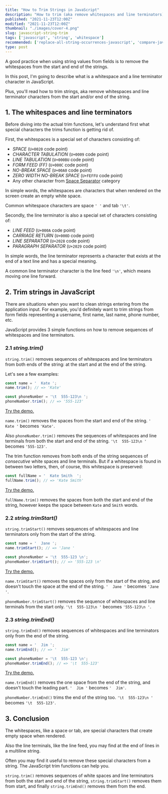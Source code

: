 ```yaml
---
title: "How to Trim Strings in JavaScript"
description: "How to trim (aka remove whitespaces and line terminators) from strings in JavaScript."  
published: "2021-11-23T12:00Z"
modified: "2021-11-23T12:00Z"
thumbnail: "./images/cover-4.png"
slug: javascript-string-trim
tags: ['javascript', 'string', 'whitespace']
recommended: ['replace-all-string-occurrences-javascript', 'compare-javascript-strings']
type: post
---
```


A good practice when using string values from fields is to remove the whitespaces from the start and end of the strings.  

In this post, I'm going to describe what is a whitespace and a line terminator character in JavaScript. 

Plus, you'll read how to trim strings, aka remove whitespaces and line terminator characters from the start and/or end of the string.  

## 1. The whitespaces and line terminators

Before diving into the actual trim functions, let's understand first what special characters the trims function is getting rid of.  

First, the whitespaces is a special set of characters consisting of:

* *SPACE* (`U+0020` code point)
* *CHARACTER TABULATION* (`U+0009` code point)
* *LINE TABULATION* (`U+000BU` code point)
* *FORM FEED (FF)* (`U+000C` code point)
* *NO-BREAK SPACE* (`U+00A0` code point)
* *ZERO WIDTH NO-BREAK SPACE* (`U+FEFFU` code point)
* Any other character from [Space Separator](https://www.compart.com/en/unicode/category/Zs) category

In simple words, the whitespaces are characters that when rendered on the screen create an empty white space. 

Common whitespace characters are space `' '` and tab `'\t'`.  

Secondly, the line terminator is also a special set of characters consisting of:

* *LINE FEED* (`U+000A` code point)
* *CARRIAGE RETURN* (`U+000D` code point)
* *LINE SEPARATOR* (`U+2028` code point)
* *PARAGRAPH SEPARATOR* (`U+2029` code point)

In simple words, the line terminator represents a character that exists at the end of a text line and has a special meaning.  

A common line terminator character is the line feed `'\n'`, which means moving one line forward. 

## 2. Trim strings in JavaScript

There are situations when you want to clean strings entering from the application input. For example, you'd definitely want to trim strings from form fields representing a username, first name, last name, phone number, etc.  

JavaScript provides 3 simple functions on how to remove sequences of whitespaces and line terminators.  

### 2.1 *string.trim()*

`string.trim()` removes sequences of whitespaces and line terminators from both ends of the string: at the start and at the end of the string.  

Let's see a few examples:

```javascript
const name = '  Kate ';
name.trim(); // => 'Kate'

const phoneNumber = '\t  555-123\n ';
phoneNumber.trim(); // => '555-123'
```

[Try the demo.](https://jsfiddle.net/dmitri_pavlutin/8x3n40rh/)

`name.trim()` removes the spaces from the start and end of the string. `'  Kate '` becomes `'Kate'`.  

Also `phoneNumber.trim()` removes the sequences of whitespaces and line terminals from both the start and end of the string. `'\t  555-123\n '` becomes `'555-123'`.  

The trim function removes from both ends of the string sequences of *consecutive* white spaces and line terminals. But if a whitespace is found in between two letters, then, of course, this whitespace is preserved:

```javascript
const fullName = '  Kate Smith  ';
fullName.trim(); // => 'Kate Smith'
```

[Try the demo.](https://jsfiddle.net/dmitri_pavlutin/k3jfdvtb/)

`fullName.trim()` removes the spaces from both the start and end of the string, however keeps the space between `Kate` and `Smith` words.  

### 2.2 *string.trimStart()*

`string.trimStart()` removes sequences of whitespaces and line terminators only from the start of the string.  

```javascript
const name = '  Jane ';
name.trimStart(); // => 'Jane '

const phoneNumber = '\t  555-123 \n';
phoneNumber.trimStart(); // => '555-123 \n'
```

[Try the demo.](https://jsfiddle.net/dmitri_pavlutin/4w2p3oxz/)

`name.trimStart()` removes the spaces only from the start of the string, and doesn't touch the space at the end of the string. `'  Jane '` becomes `'Jane '`.  

`phoneNumber.trimStart()` removes the sequence of whitespaces and line terminals from the start only. `'\t  555-123\n '` becomes `'555-123\n '`.   

### 2.3 *string.trimEnd()*

`string.trimEnd()` removes sequences of whitespaces and line terminators only from the end of the string.  

```javascript
const name = '  Jim ';
name.trimEnd(); // => '  Jim'

const phoneNumber = '\t  555-123 \n';
phoneNumber.trimEnd(); // => '\t  555-123'
```

[Try the demo.](https://jsfiddle.net/dmitri_pavlutin/1u8ym5wx/)

`name.trimEnd()` removes the one space from the end of the string, and doesn't touch the leading part. `'  Jim '` becomes `'  Jim'`.  

`phoneNumber.trimEnd()` trims the end of the string too. `'\t  555-123\n '` becomes `'\t  555-123'`.   

## 3. Conclusion

The whitespaces, like a space or tab, are special characters that create empty space when rendered. 

Also the line terminals, like the line feed, you may find at the end of lines in a multiline string.  

Often you may find it useful to remove these special characters from a string. The JavaScript trim functions can help you.  

`string.trim()` removes sequences of white spaces and line terminators from both the start and end of the string, `string.trimStart()` removes them from start, and finally `string.trimEnd()` removes them from the end.  